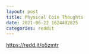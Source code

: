 ```yaml
--- 
layout: post 
title: Physical Coin Thoughts 
date: 2021-06-22 1624402825 
categories: reddit 
--- 
```

https://redd.it/o5zmtr
